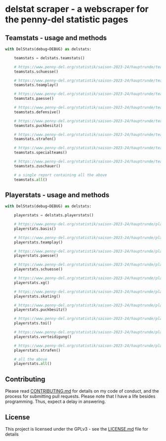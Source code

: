 # delstat scraper - a webscraper for the penny-del statistic pages

## Teamstats - usage and methods

```python
with DelStats(debug=DEBUG) as delstats:

    teamstats = delstats.teamstats()

    # https://www.penny-del.org/statistik/saison-2023-24/hauptrunde/teamstats/schuesse
    teamstats.schuesse()

    # https://www.penny-del.org/statistik/saison-2023-24/hauptrunde/teamstats/team-play
    teamstats.teamplay()

    # https://www.penny-del.org/statistik/saison-2023-24/hauptrunde/teamstats/paesse
    teamstats.paesse()

    # https://www.penny-del.org/statistik/saison-2023-24/hauptrunde/teamstats/defensive
    teamstats.defensive()

    # https://www.penny-del.org/statistik/saison-2023-24/hauptrunde/teamstats/puckbesitz
    teamstats.puckbesitz()

    # https://www.penny-del.org/statistik/saison-2023-24/hauptrunde/teamstats/strafen
    teamstats.strafen()

    # https://www.penny-del.org/statistik/saison-2023-24/hauptrunde/teamstats/special-teams
    teamstats.specialteams()

    # https://www.penny-del.org/statistik/saison-2023-24/hauptrunde/teamstats/zuschauer
    teamstats.zuschauer()

    # a single report containing all the above
    teamstats.all()
```

## Playerstats - usage and methods

```python
with DelStats(debug=DEBUG) as delstats:

    playerstats = delstats.playerstats()

    # https://www.penny-del.org/statistik/saison-2023-24/hauptrunde/playerstats/basis
    playerstats.basis()

    # https://www.penny-del.org/statistik/saison-2023-24/hauptrunde/playerstats/team-play
    playerstats.teamplay()

    # https://www.penny-del.org/statistik/saison-2023-24/hauptrunde/playerstats/paesse
    playerstats.paesse()

    # https://www.penny-del.org/statistik/saison-2023-24/hauptrunde/playerstats/schuesse
    playerstats.schuesse()

    # https://www.penny-del.org/statistik/saison-2023-24/hauptrunde/playerstats/xg
    playerstats.xg()

    # https://www.penny-del.org/statistik/saison-2023-24/hauptrunde/playerstats/skating
    playerstats.skating()

    # https://www.penny-del.org/statistik/saison-2023-24/hauptrunde/playerstats/puckbesitz
    playerstats.puckbesitz()

    # https://www.penny-del.org/statistik/saison-2023-24/hauptrunde/playerstats/toi
    playerstats.toi()

    # https://www.penny-del.org/statistik/saison-2023-24/hauptrunde/playerstats/verteidigung
    playerstats.verteidigung()

    # https://www.penny-del.org/statistik/saison-2023-24/hauptrunde/playerstats/strafen
    playerstats.strafen()

    # all the above
    playerstats.all()
```

## Contributing

Please read [CONTRIBUTING.md](https://github.com/grindsa/delstat_scraper/master/CONTRIBUTING.md) for details on my code of conduct, and the process for submitting pull requests.
Please note that I have a life besides programming. Thus, expect a delay in answering.

## License

This project is licensed under the GPLv3 - see the [LICENSE.md](https://github.com/grindsa/dkb-robo/blob/master/LICENSE) file for details
